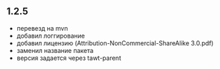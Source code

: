 1.2.5
------------------------------
- перевезд на mvn
- добавил логгирование
- добавил лицензию (Attribution-NonCommercial-ShareAlike 3.0.pdf)
- заменил название пакета
- версия задается через tawt-parent